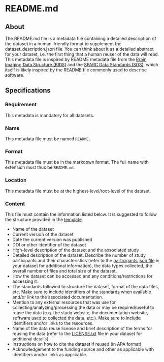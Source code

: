 # README.md

## About
The README.md file is a metadata file containing a detailed description of the dataset in a human-friendly format to supplement the dataset_description.json file. 
You can think about it as a detailed abstract for your dataset, i.e. the first thing that a human reuser of the data will read. This metadata file is inspired by README metadata file from the [Brain Imaging Data Structure (BIDS)](https://bids-specification.readthedocs.io/) and the [SPARC Data Standards (SDS)](https://docs.sparc.science/docs/overview-of-sparc-dataset-format), which itself is likely inspired by the README file commonly used to describe software.

## Specifications

### Requirement
This metadata is mandatory for all datasets.

### Name
This metadata file must be named `README`.

### Format
This metadata file must be in the markdown format. The full name with extension must thus be `README.md`.

### Location
This metadata file must be at the highest-level/root-level of the dataset.

### Content
This file must contain the information listed below. It is suggested to follow the structure provided in the [template](template). 
- Name of the dataset
- Current version of the dataset
- Date the current version was published
- DOI or other identifier of the dataset
- High-level description of the dataset and the associated study
- Detailed description of the dataset. Describe the number of study participants and their characteristics 
(refer to the [participants.json file](participants_specs.md) in your dataset for additional information), the data types collected, the overall number of files and total size of the dataset.
- How the dataset can be accessed and any conditions/restrictions for accessing it.
- The standards followed to structure the dataset, format of the data files, etc. Make sure to include identifiers of the standards 
when available and/or link to the associated documentation.
- Mention to any external resources that was use for collecting/analyzing/processing the data or may be required/useful to reuse the data
(e.g. the study website, the documentation website, software used to collected the data, etc.). Make sure to include identifiers and/or links to the resources.
- Name of the data reuse license and brief description of the terms for reusing the data (refer to the [LICENSE.txt](license_specs.md) file in your dataset for additional details).
- Instructions on how to cite the dataset if reused (in APA format)
- Acknowledgement to the funding source and other as applicable with identifiers and/or links as applicable.

